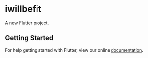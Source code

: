 # iwillbefit

A new Flutter project.

## Getting Started

For help getting started with Flutter, view our online
[documentation](https://flutter.io/).
